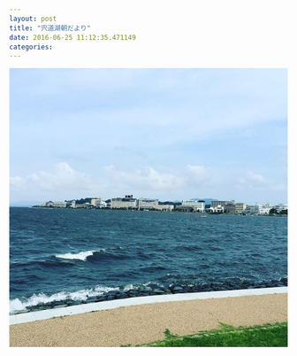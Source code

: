 ```yaml
---
layout: post
title: "宍道湖朝だより"
date: 2016-06-25 11:12:35.471149
categories: 
---
```


![](/assets/images/201606/13413388_1040161986020148_1195070985_n.jpg)


